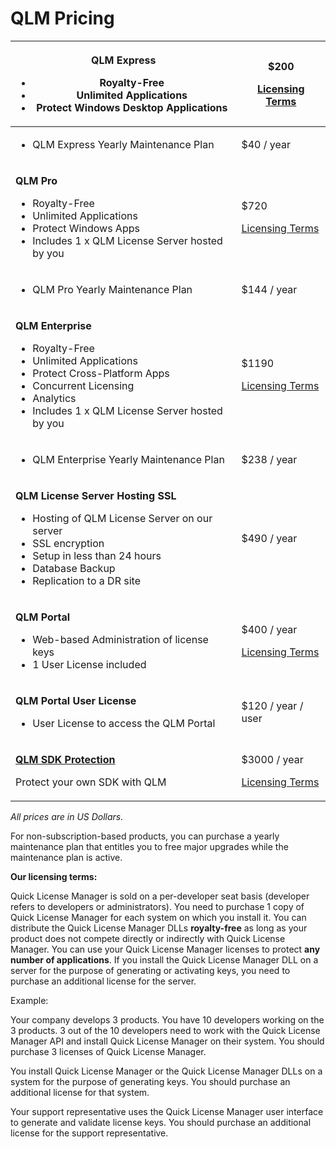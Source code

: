 # QLM Pricing

| <p><strong>QLM Express</strong></p><ul><li>Royalty-Free</li><li>Unlimited Applications</li><li>Protect Windows Desktop Applications</li></ul>                                                                                                | <p>$200</p><p><a href="https://support.soraco.co/hc/en-us/articles/203293890">Licensing Terms</a></p>            |
| -------------------------------------------------------------------------------------------------------------------------------------------------------------------------------------------------------------------------------------------- | ---------------------------------------------------------------------------------------------------------------- |
| <ul><li>QLM Express Yearly Maintenance Plan</li></ul>                                                                                                                                                                                        | $40 / year                                                                                                       |
| <p><strong>QLM Pro</strong></p><ul><li>Royalty-Free</li><li>Unlimited Applications</li><li>Protect Windows Apps</li><li>Includes 1 x QLM License Server hosted by you</li></ul>                                                              | <p>$720</p><p><a href="https://support.soraco.co/hc/en-us/articles/203059954">Licensing Terms</a></p>            |
| <ul><li>QLM Pro Yearly Maintenance Plan</li></ul>                                                                                                                                                                                            | $144 / year                                                                                                      |
| <p><strong>QLM Enterprise</strong></p><ul><li>Royalty-Free</li><li>Unlimited Applications</li><li>Protect Cross-Platform Apps</li><li>Concurrent Licensing</li><li>Analytics</li><li>Includes 1 x QLM License Server hosted by you</li></ul> | <p>$1190</p><p><a href="https://support.soraco.co/hc/en-us/articles/203293890">Licensing Terms</a></p>           |
| <ul><li>QLM Enterprise Yearly Maintenance Plan</li></ul>                                                                                                                                                                                     | $238 / year                                                                                                      |
| <p><strong>QLM License Server Hosting SSL</strong></p><ul><li>Hosting of QLM License Server on our server </li><li>SSL encryption</li><li>Setup in less than 24 hours</li><li>Database Backup</li><li>Replication to a DR site</li></ul>     | $490 / year                                                                                                      |
| <p><strong>QLM Portal</strong></p><ul><li>Web-based Administration of license keys</li><li>1 User License included</li></ul>                                                                                                                 | <p>$400 / year</p><p><a href="https://support.soraco.co/hc/en-us/articles/203059944">Licensing Terms</a></p>     |
| <p><strong>QLM Portal User License</strong></p><ul><li>User License to access the QLM Portal</li></ul>                                                                                                                                       | $120 / year / user                                                                                               |
| <p><a href="https://support.soraco.co/hc/en-us/articles/115003838206-QLM-SDK-Protection"><strong>QLM SDK Protection</strong></a></p><p>Protect your own SDK with QLM</p>                                                                     | <p>$3000 / year</p><p><a href="https://support.soraco.co/hc/en-us/articles/115005871263">Licensing Terms</a></p> |

_All prices are in US Dollars._

&#x20;

For non-subscription-based products, you can purchase a yearly maintenance plan that entitles you to free major upgrades while the maintenance plan is active.

**Our licensing terms:**

Quick License Manager is sold on a per-developer seat basis (developer refers to developers or administrators). You need to purchase 1 copy of Quick License Manager for each system on which you install it. You can distribute the Quick License Manager DLLs **royalty-free** as long as your product does not compete directly or indirectly with Quick License Manager. You can use your Quick License Manager licenses to protect **any number of applications**. If you install the Quick License Manager DLL on a server for the purpose of generating or activating keys, you need to purchase an additional license for the server.

Example:

Your company develops 3 products. You have 10 developers working on the 3 products. 3 out of the 10 developers need to work with the Quick License Manager API and install Quick License Manager on their system. You should purchase 3 licenses of Quick License Manager.

You install Quick License Manager or the Quick License Manager DLLs on a system for the purpose of generating keys. You should purchase an additional license for that system.

Your support representative uses the Quick License Manager user interface to generate and validate license keys. You should purchase an additional license for the support representative.
